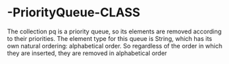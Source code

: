 # -PriorityQueue-CLASS
The collection pq is a priority queue, so its elements are removed according to their priorities. The
element type for this queue is String, which has its own natural ordering: alphabetical order. So regardless of the order in which they are inserted, they are removed in alphabetical order
